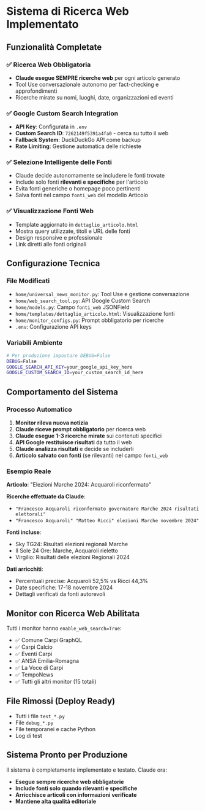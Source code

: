 # Sistema di Ricerca Web Implementato

## Funzionalità Completate

### ✅ Ricerca Web Obbligatoria
- **Claude esegue SEMPRE ricerche web** per ogni articolo generato
- Tool Use conversazionale autonomo per fact-checking e approfondimenti
- Ricerche mirate su nomi, luoghi, date, organizzazioni ed eventi

### ✅ Google Custom Search Integration
- **API Key**: Configurata in `.env`
- **Custom Search ID**: `7262149f5391a4fa0` - cerca su tutto il web
- **Fallback System**: DuckDuckGo API come backup
- **Rate Limiting**: Gestione automatica delle richieste

### ✅ Selezione Intelligente delle Fonti
- Claude decide autonomamente se includere le fonti trovate
- Include solo fonti **rilevanti e specifiche** per l'articolo
- Evita fonti generiche o homepage poco pertinenti
- Salva fonti nel campo `fonti_web` del modello Articolo

### ✅ Visualizzazione Fonti Web
- Template aggiornato in `dettaglio_articolo.html`
- Mostra query utilizzate, titoli e URL delle fonti
- Design responsive e professionale
- Link diretti alle fonti originali

## Configurazione Tecnica

### File Modificati
- `home/universal_news_monitor.py`: Tool Use e gestione conversazione
- `home/web_search_tool.py`: API Google Custom Search
- `home/models.py`: Campo `fonti_web` JSONField
- `home/templates/dettaglio_articolo.html`: Visualizzazione fonti
- `home/monitor_configs.py`: Prompt obbligatorio per ricerche
- `.env`: Configurazione API keys

### Variabili Ambiente
```bash
# Per produzione impostare DEBUG=False
DEBUG=False
GOOGLE_SEARCH_API_KEY=your_google_api_key_here
GOOGLE_CUSTOM_SEARCH_ID=your_custom_search_id_here
```

## Comportamento del Sistema

### Processo Automatico
1. **Monitor rileva nuova notizia**
2. **Claude riceve prompt obbligatorio** per ricerca web
3. **Claude esegue 1-3 ricerche mirate** sui contenuti specifici
4. **API Google restituisce risultati** da tutto il web
5. **Claude analizza risultati** e decide se includerli
6. **Articolo salvato con fonti** (se rilevanti) nel campo `fonti_web`

### Esempio Reale
**Articolo**: "Elezioni Marche 2024: Acquaroli riconfermato"

**Ricerche effettuate da Claude**:
- `"Francesco Acquaroli riconfermato governatore Marche 2024 risultati elettorali"`
- `"Francesco Acquaroli" "Matteo Ricci" elezioni Marche novembre 2024"`

**Fonti incluse**:
- Sky TG24: Risultati elezioni regionali Marche
- Il Sole 24 Ore: Marche, Acquaroli rieletto
- Virgilio: Risultati delle elezioni Regionali 2024

**Dati arricchiti**:
- Percentuali precise: Acquaroli 52,5% vs Ricci 44,3%
- Date specifiche: 17-18 novembre 2024
- Dettagli verificati da fonti autorevoli

## Monitor con Ricerca Web Abilitata

Tutti i monitor hanno `enable_web_search=True`:
- ✅ Comune Carpi GraphQL
- ✅ Carpi Calcio
- ✅ Eventi Carpi
- ✅ ANSA Emilia-Romagna
- ✅ La Voce di Carpi
- ✅ TempoNews
- ✅ Tutti gli altri monitor (15 totali)

## File Rimossi (Deploy Ready)
- Tutti i file `test_*.py`
- File `debug_*.py`
- File temporanei e cache Python
- Log di test

## Sistema Pronto per Produzione
Il sistema è completamente implementato e testato. Claude ora:
- **Esegue sempre ricerche web obbligatorie**
- **Include fonti solo quando rilevanti e specifiche**
- **Arricchisce articoli con informazioni verificate**
- **Mantiene alta qualità editoriale**